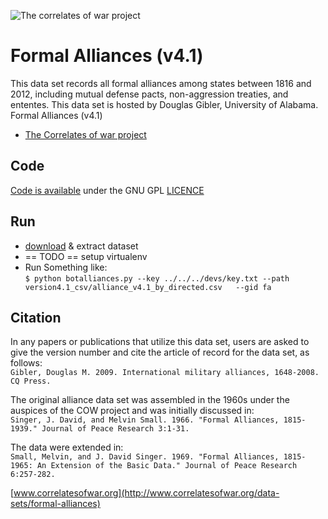 
![The correlates of war project](http://www.correlatesofwar.org/data-sets/formal-alliances/logoTitle.png)

# Formal Alliances (v4.1)

This data set records all formal alliances among states between 1816 and 2012, including mutual defense pacts, non-aggression treaties, and ententes. This data set is hosted by Douglas Gibler, University of Alabama.
Formal Alliances (v4.1)

* [The Correlates of war project ](http://www.correlatesofwar.org/data-sets/formal-alliances)

## Code

[Code is available](https://github.com/padagraph/community/tree/master/bots/CorrelatesofWar) under the GNU GPL [LICENCE](https://raw.githubusercontent.com/padagraph/community/master/bots/CorrelatesofWar/LICENCE)

## Run

* [download](http://www.correlatesofwar.org/data-sets/formal-alliances/alliances-data-csv-zip) & extract dataset
* == TODO == setup virtualenv 
* Run 
Something like:  
```$ python botalliances.py --key ../../../devs/key.txt --path version4.1_csv/alliance_v4.1_by_directed.csv   --gid fa ```

## Citation
 
In any papers or publications that utilize this data set, users are asked to give the version number and cite the article of record for the data set, as follows:  
``Gibler, Douglas M. 2009. International military alliances, 1648-2008. CQ Press.``

The original alliance data set was assembled in the 1960s under the auspices of the COW project and was initially discussed in:  
``Singer, J. David, and Melvin Small. 1966. "Formal Alliances, 1815-1939." Journal of Peace Research 3:1-31.``

The data were extended in:  
``Small, Melvin, and J. David Singer. 1969. "Formal Alliances, 1815-1965: An Extension of the Basic Data." Journal of Peace Research 6:257-282.``

[www.correlatesofwar.org](http://www.correlatesofwar.org/data-sets/formal-alliances)
